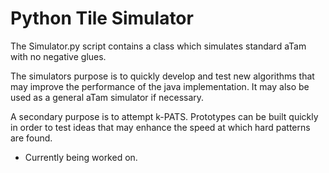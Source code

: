 # Python Tile Simulator
The Simulator.py script contains a class which simulates standard aTam with no negative glues.

The simulators purpose is to quickly develop and test new algorithms that may improve the performance of the java implementation. It may also be used as a general aTam simulator if necessary.

A secondary purpose is to attempt k-PATS. Prototypes can be built quickly in order to test ideas that may enhance the speed at which hard patterns are found.

- Currently being worked on.